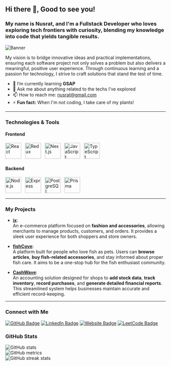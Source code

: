 

<!--## Hi there 👋
**NusratParvin/NusratParvin** is a ✨ _special_ ✨ repository because its `README.md` (this file) appears on your GitHub profile.

Here are some ideas to get you started:

- 🔭 I’m currently working on ...
- 🌱 I’m currently learning ...
- 👯 I’m looking to collaborate on ...
- 🤔 I’m looking for help with ...
- 💬 Ask me about ...
- 📫 How to reach me: 
- 😄 Pronouns: ...
- ⚡ Fun fact: ...
-->
 ## Hi there 👋, Good to see you!
### My name is Nusrat, and I'm a Fullstack Developer who loves exploring tech frontiers with curiosity, blending my knowledge into code that yields tangible results.  
![Banner](https://i.pinimg.com/736x/2c/2e/3f/2c2e3fd424d82b390cb91b1a1c3a7e4c.jpg)


My vision is to bridge innovative ideas and practical implementations, ensuring each software project not only solves a problem but also delivers a meaningful, positive user experience. Through continuous learning and a passion for technology, I strive to craft solutions that stand the test of time.

 
- 🌱 I’m currently learning **GSAP**  
- 💬 Ask me about anything related to the techs I’ve explored  
- 📫 How to reach me: [nusrat@gmail.com](mailto:nusrat@gmail.com)  
- ⚡ **Fun fact:** When I'm not coding, I take care of my plants!

---

### Technologies & Tools

#### Frontend
<p align="left">
  <!-- React -->
  <img src="https://cdn.worldvectorlogo.com/logos/react-2.svg" alt="React" width="50" height="50" />
  &nbsp;
  <!-- Redux -->
  <img src="https://cdn.worldvectorlogo.com/logos/redux.svg" alt="Redux" width="50" height="50" />
  &nbsp;
  <!-- Next.js -->
  <img src="https://cdn.worldvectorlogo.com/logos/next-js.svg" alt="Next.js" width="50" height="50" />
  &nbsp;
  <!-- JavaScript -->
  <img src="https://cdn.worldvectorlogo.com/logos/javascript-1.svg" alt="JavaScript" width="50" height="50" />
  &nbsp;
  <!-- TypeScript -->
  <img src="https://cdn.worldvectorlogo.com/logos/typescript.svg" alt="TypeScript" width="50" height="50" />
</p>

#### Backend
<p align="left">
  <!-- Node.js -->
  <img src="https://cdn.worldvectorlogo.com/logos/nodejs-icon.svg" alt="Node.js" width="50" height="50" />
  &nbsp;
  <!-- Express -->
  <img src="https://cdn.worldvectorlogo.com/logos/express-109.svg" alt="Express" width="50" height="50" />
  &nbsp;
  <!-- PostgreSQL -->
  <img src="https://cdn.worldvectorlogo.com/logos/postgresql.svg" alt="PostgreSQL" width="50" height="50" />
  &nbsp;
  <!-- Prisma -->
  <img src="https://avatars.githubusercontent.com/u/17219288?s=200&v=4" alt="Prisma" width="50" height="50" />
</p>

---

### My Projects

- [**ix**]([https://github.com/YourUsername/ix](https://github.com/NusratParvin/ecommerceIX-client)):  
  An e-commerce platform focused on **fashion and accessories**, allowing merchants to manage products, customers, and orders. It provides a sleek user experience for both shoppers and store owners.

- [**fishCove**]([https://github.com/YourUsername/fishcov](https://github.com/NusratParvin/fishCove-frontend)):  
  A platform built for people who love fish as pets. Users can **browse articles**, **buy fish-related accessories**, and stay informed about proper fish care. It aims to be a one-stop hub for the fish enthusiast community.

- [**CashWave**]([https://github.com/YourUsername/cashwave](https://github.com/NusratParvin/CashWave-Client)):  
  An accounting solution designed for shops to **add stock data**, **track inventory**, **record purchases**, and **generate detailed financial reports**. This streamlined system helps businesses maintain accurate and efficient record-keeping. 

---

### Connect with Me

[![GitHub Badge](https://img.shields.io/badge/-NusratParvin-white?logo=GitHub&logoColor=181717&style=for-the-badge)](https://github.com/NusratParvin)
[![LinkedIn Badge](https://img.shields.io/badge/-NusratParvin-blue?logo=Linkedin&logoColor=white&style=for-the-badge)](https://www.linkedin.com/in/nusrat-parvin/)
[![Website Badge](https://img.shields.io/badge/-Portfolio-informational?logo=Google%20Chrome&logoColor=white&style=for-the-badge)](#)
[![LeetCode Badge](https://img.shields.io/badge/-LeetCode%20Profile-orange?logo=LeetCode&logoColor=black&style=for-the-badge)](https://leetcode.com/u/jTl7TxZYA3/)


### GitHub Stats

![GitHub stats](https://github-readme-stats.vercel.app/api?username=NusratParvin&show_icons=true&count_private=true)  
![GitHub metrics](https://metrics.lecoq.io/NusratParvin)  
![GitHub streak stats](https://streak-stats.demolab.com/?user=NusratParvin)

